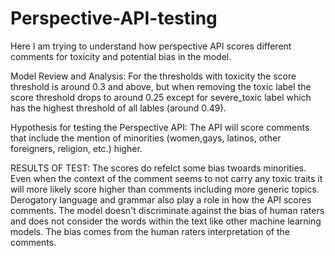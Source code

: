 # Perspective-API-testing

Here I am trying to understand how perspective API scores different comments for toxicity and potential bias in the model.

Model Review and Analysis:
For the thresholds with toxicity the score threshold is around 0.3 and above, but when removing the toxic label the score threshold drops to around 0.25 except for severe_toxic label which has the highest threshold of all lables (around 0.49).

Hypothesis for testing the Perspective API: The API will score comments that include the mention of minorities (women,gays, latinos, other foreigners, religion, etc.) higher.

RESULTS OF TEST:
The scores do refelct some bias twoards minorities. Even when the context of the comment seems to not carry any toxic traits it will more likely score higher than comments including more generic topics. Derogatory language and grammar also play a role in how the API scores comments. The model doesn't discriminate against the bias of human raters and does not consider the words within the text like other machine learning models. The bias comes from the human raters interpretation of the comments.
